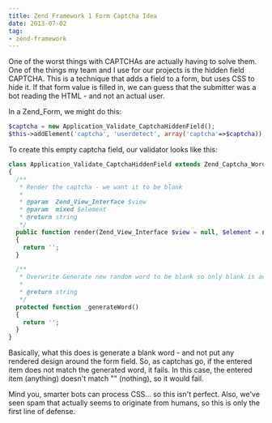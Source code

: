```yaml
---
title: Zend Framework 1 Form Captcha Idea
date: 2013-07-02
tag:
- zend-framework
---
```

One of the worst things with CAPTCHAs are actually having to solve them.  One of the things my team and I use for our projects is the hidden field CAPTCHA.  This is a technique that adds a field to a form, but uses CSS to hide it.  If that form value is filled in, we can guess that the submitter was a bot reading the HTML - and not an actual user.  

<!--more-->

In a Zend_Form, we might do this:

```php
$captcha = new Application_Validate_CaptchaHiddenField();
$this->addElement('captcha', 'userdetect', array('captcha'=>$captcha));
```

To create this empty captcha field, our validator looks like this:

```php
class Application_Validate_CaptchaHiddenField extends Zend_Captcha_Word
{
  /**
   * Render the captcha - we want it to be blank
   *
   * @param  Zend_View_Interface $view
   * @param  mixed $element
   * @return string
   */
  public function render(Zend_View_Interface $view = null, $element = null)
  {
    return '';
  }

  /**
   * Overwrite Generate new random word to be blank so only blank is accepted
   *
   * @return string
   */
  protected function _generateWord()
  {
    return '';
  }
}
```

Basically, what this does is generate a blank word - and not put any rendered design around the form field.  So, as captchas go, if the entered item does not match the generated word, it fails.  In this case, the entered item (anything) doesn't match "" (nothing), so it would fail.

Mind you, smarter bots can process CSS... so this isn't perfect.  Also, we've seen spam that actually seems to originate from humans, so this is only the first line of defense.
